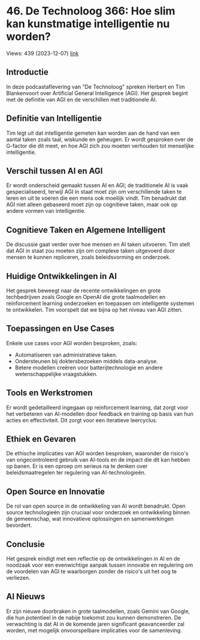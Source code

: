 # 46. De Technoloog 366: Hoe slim kan kunstmatige intelligentie nu worden?
Views: 439 (2023-12-07) [link](https://www.youtube.com/watch?v=S8MnGYl89XY)


 ## Introductie
In deze podcastaflevering van "De Technoloog" spreken Herbert en Tim Blankenvoort over Artificial General Intelligence (AGI). Het gesprek begint met de definitie van AGI en de verschillen met traditionele AI.

## Definitie van Intelligentie
Tim legt uit dat intelligentie gemeten kan worden aan de hand van een aantal taken zoals taal, wiskunde en geheugen. Er wordt gesproken over de G-factor die dit meet, en hoe AGI zich zou moeten verhouden tot menselijke intelligentie.

## Verschil tussen AI en AGI
Er wordt onderscheid gemaakt tussen AI en AGI; de traditionele AI is vaak gespecialiseerd, terwijl AGI in staat moet zijn om verschillende taken te leren en uit te voeren die een mens ook moeilijk vindt. Tim benadrukt dat AGI niet alleen gebaseerd moet zijn op cognitieve taken, maar ook op andere vormen van intelligentie.

## Cognitieve Taken en Algemene Intelligent
De discussie gaat verder over hoe mensen en AI taken uitvoeren. Tim stelt dat AGI in staat zou moeten zijn om complexe taken uitgevoerd door mensen te kunnen repliceren, zoals beleidsvorming en onderzoek.

## Huidige Ontwikkelingen in AI
Het gesprek beweegt naar de recente ontwikkelingen en grote techbedrijven zoals Google en OpenAI die grote taalmodellen en reinforcement learning onderzoeken en toepassen om intelligente systemen te ontwikkelen. Tim voorspelt dat we bijna op het niveau van AGI zitten.

## Toepassingen en Use Cases
Enkele use cases voor AGI worden besproken, zoals:
- Automatiseren van administratieve taken.
- Ondersteunen bij doktersbezoeken middels data-analyse.
- Betere modellen creëren voor batterijtechnologie en andere wetenschappelijke vraagstukken.

## Tools en Werkstromen
Er wordt gedetailleerd ingegaan op reinforcement learning, dat zorgt voor het verbeteren van AI-modellen door feedback en training op basis van hun acties en effectiviteit. Dit zorgt voor een iteratieve leercyclus.

## Ethiek en Gevaren
De ethische implicaties van AGI worden besproken, waaronder de risico's van ongecontroleerd gebruik van AI-tools en de impact die dit kan hebben op banen. Er is een oproep om serieus na te denken over beleidsmaatregelen ter regulering van AI-technologieën.

## Open Source en Innovatie
De rol van open source in de ontwikkeling van AI wordt benadrukt. Open source technologieën zijn cruciaal voor onderzoek en ontwikkeling binnen de gemeenschap, wat innovatieve oplossingen en samenwerkingen bevordert.

## Conclusie
Het gesprek eindigt met een reflectie op de ontwikkelingen in AI en de noodzaak voor een evenwichtige aanpak tussen innovatie en regulering om de voordelen van AGI te waarborgen zonder de risico's uit het oog te verliezen.

## AI Nieuws
Er zijn nieuwe doorbraken in grote taalmodellen, zoals Gemini van Google, die hun potentieel in de nabije toekomst zou kunnen demonstreren. De verwachting is dat AI in de komende jaren significant geavanceerder zal worden, met mogelijk onvoorspelbare implicaties voor de samenleving.